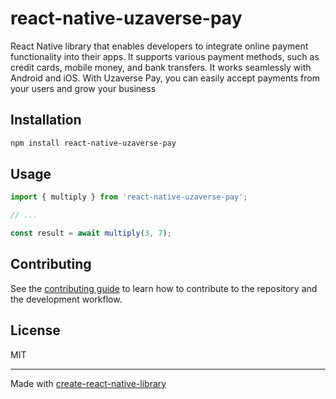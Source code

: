 # react-native-uzaverse-pay

React Native library that enables developers to integrate online payment functionality into their apps. It supports various payment methods, such as credit cards, mobile money, and bank transfers. It works seamlessly with Android and iOS. With Uzaverse Pay, you can easily accept payments from your users and grow your business

## Installation

```sh
npm install react-native-uzaverse-pay
```

## Usage

```js
import { multiply } from 'react-native-uzaverse-pay';

// ...

const result = await multiply(3, 7);
```

## Contributing

See the [contributing guide](CONTRIBUTING.md) to learn how to contribute to the repository and the development workflow.

## License

MIT

---

Made with [create-react-native-library](https://github.com/callstack/react-native-builder-bob)
